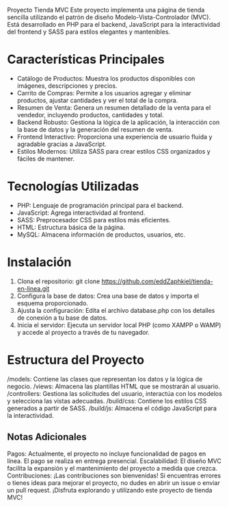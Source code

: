 Proyecto Tienda MVC
Este proyecto implementa una página de tienda sencilla utilizando el patrón de diseño Modelo-Vista-Controlador (MVC). Está desarrollado en PHP para el backend, JavaScript para la interactividad del frontend y SASS para estilos elegantes y mantenibles.

# Características Principales
  - Catálogo de Productos: Muestra los productos disponibles con imágenes, descripciones y precios.
  - Carrito de Compras: Permite a los usuarios agregar y eliminar productos, ajustar cantidades y ver el total de la compra.
  - Resumen de Venta: Genera un resumen detallado de la venta para el vendedor, incluyendo productos, cantidades y total.
  - Backend Robusto: Gestiona la lógica de la aplicación, la interacción con la base de datos y la generación del resumen de venta.
  - Frontend Interactivo: Proporciona una experiencia de usuario fluida y agradable gracias a JavaScript.
  - Estilos Modernos: Utiliza SASS para crear estilos CSS organizados y fáciles de mantener.
# Tecnologías Utilizadas
-  PHP: Lenguaje de programación principal para el backend.
-  JavaScript: Agrega interactividad al frontend.
-  SASS: Preprocesador CSS para estilos más eficientes.
-  HTML: Estructura básica de la página.
-  MySQL: Almacena información de productos, usuarios, etc.

# Instalación
1. Clona el repositorio: git clone https://github.com/eddZaphkiel/tienda-en-linea.git
2. Configura la base de datos: Crea una base de datos y importa el esquema proporcionado.
3. Ajusta la configuración: Edita el archivo database.php con los detalles de conexión a tu base de datos.
4. Inicia el servidor: Ejecuta un servidor local PHP (como XAMPP o WAMP) y accede al proyecto a través de tu navegador.

# Estructura del Proyecto
/models: Contiene las clases que representan los datos y la lógica de negocio.
/views: Almacena las plantillas HTML que se mostrarán al usuario.
/controllers: Gestiona las solicitudes del usuario, interactúa con los modelos y selecciona las vistas adecuadas.
/build/css: Contiene los estilos CSS generados a partir de SASS.
/build/js: Almacena el código JavaScript para la interactividad.

## Notas Adicionales ##
Pagos: Actualmente, el proyecto no incluye funcionalidad de pagos en línea. El pago se realiza en entrega presencial.
Escalabilidad: El diseño MVC facilita la expansión y el mantenimiento del proyecto a medida que crezca.
Contribuciones: ¡Las contribuciones son bienvenidas! Si encuentras errores o tienes ideas para mejorar el proyecto, no dudes en abrir un issue o enviar un pull request.
¡Disfruta explorando y utilizando este proyecto de tienda MVC!
